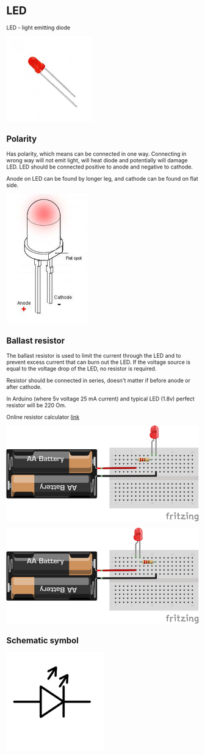# LED
LED - light emitting diode

![led](/assets/led.jpeg)

## Polarity
Has polarity, which means can be connected in one way. Connecting in wrong way will not emit light, will heat diode and potentially will damage LED. LED should be connected positive to anode and negative to cathode.

Anode on LED can be found by longer leg, and cathode can be found on flat side.

![led polarity](/assets/led-polarity.jpg)

## Ballast resistor
The ballast resistor is used to limit the current through the LED and to prevent excess current that can burn out the LED. If the voltage source is equal to the voltage drop of the LED, no resistor is required.

Resistor should be connected in series, doesn't matter if before anode or after cathode.

In Arduino (where 5v voltage 25 mA current) and typical LED (1.8v) perfect resistor will be 220 Om.

Online resistor calculator [link](https://www.digikey.com/en/resources/conversion-calculators/conversion-calculator-led-series-resistor)

![led circuit](/assets/led-circuit.svg)

![led circuit 2](/assets/led-circuit-2.svg)


 ## Schematic symbol

 ![led symbol](/assets/led-symbol.png)